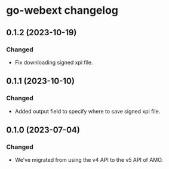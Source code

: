 # go-webext changelog

## 0.1.2 (2023-10-19)

### Changed
- Fix downloading signed xpi file.

## 0.1.1 (2023-10-10)

### Changed
- Added output field to specify where to save signed xpi file.

## 0.1.0 (2023-07-04)

### Changed
- We've migrated from using the v4 API to the v5 API of AMO.
